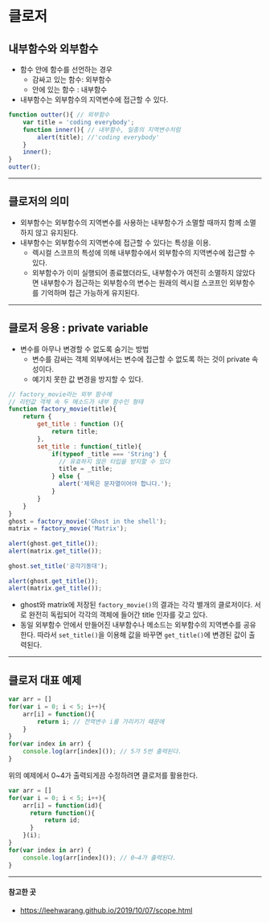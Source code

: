 # 클로저
## 내부함수와 외부함수
- 함수 안에 함수를 선언하는 경우
  - 감싸고 있는 함수: 외부함수
  - 안에 있는 함수 : 내부함수
- 내부함수는 외부함수의 지역변수에 접근할 수 있다.
```javascript
function outter(){ // 외부함수
    var title = 'coding everybody'; 
    function inner(){ // 내부함수, 일종의 지역변수처럼
        alert(title); //'coding everybody'
    }
    inner();
}
outter();
```
---
## 클로저의 의미
- 외부함수는 외부함수의 지역변수를 사용하는 내부함수가 소멸할 때까지 함께 소멸하지 않고 유지된다.
- 내부함수는 외부함수의 지역변수에 접근할 수 있다는 특성을 이용.
    - 렉시컬 스코프의 특성에 의해 내부함수에서 외부함수의 지역변수에 접근할 수 있다.
    - 외부함수가 이미 실행되어 종료했더라도, 내부함수가 여전히 소멸하지 않았다면 내부함수가 접근하는 외부함수의 변수는 원래의 렉시컬 스코프인 외부함수를 기억하며 접근 가능하게 유지된다.
---
## 클로저 응용 : private variable
- 변수를 아무나 변경할 수 없도록 숨기는 방법 
  - 변수를 감싸는 객체 외부에서는 변수에 접근할 수 없도록 하는 것이 private 속성이다. 
  - 예기치 못한 값 변경을 방지할 수 있다.

```javascript
// factory_movie라는 외부 함수에
// 리턴값 객체 속 두 메소드가 내부 함수인 형태
function factory_movie(title){
    return {
        get_title : function (){
            return title;
        },
        set_title : function(_title){
            if(typeof _title === 'String') {
              // 유효하지 않은 타입을 방지할 수 있다
              title = _title;
            } else {
              alert('제목은 문자열이어야 합니다.');
            }
        }
    }
}
ghost = factory_movie('Ghost in the shell');
matrix = factory_movie('Matrix');
 
alert(ghost.get_title());
alert(matrix.get_title());
 
ghost.set_title('공각기동대');
 
alert(ghost.get_title());
alert(matrix.get_title());
```
- ghost와 matrix에 저장된 `factory_movie()`의 결과는 각각 별개의 클로저이다. 서로 완전히 독립되어 각각의 객체에 들어간 title 인자를 갖고 있다. 
- 동일 외부함수 안에서 만들어진 내부함수나 메소드는 외부함수의 지역변수를 공유한다. 따라서 `set_title()`을 이용해 값을 바꾸면 `get_title()`에 변경된 값이 출력된다.

---
## 클로저 대표 예제

```javascript
var arr = []
for(var i = 0; i < 5; i++){
    arr[i] = function(){
        return i; // 전역변수 i를 가리키기 때문에
    }
}
for(var index in arr) {
    console.log(arr[index]()); // 5가 5번 출력된다.
}
```
위의 예제에서 0~4가 출력되게끔 수정하려면 클로저를 활용한다.
```javascript
var arr = []
for(var i = 0; i < 5; i++){
    arr[i] = function(id){
      return function(){
          return id;
      }
    }(i);
}
for(var index in arr) {
    console.log(arr[index]()); // 0~4가 출력된다.
}
```

---
#### 참고한 곳
- https://leehwarang.github.io/2019/10/07/scope.html